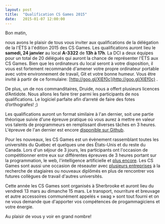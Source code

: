 ```yaml
---
layout: post
title:  "Qualification CS Games 2015"
date:   2015-01-07 12:00:00
---
```


Bon matin,

nous avons le plaisir de tous vous inviter aux qualifications de la délégation de la l'ÉTS à l'édition 2015 des CS Games. Les qualifications auront lieu le **samedi, 24 janvier** au local **A-3322** de **13h à 17h**. La DCI a deux équipes pour un total de 20 délégués qui auront la chance de représenter l'ÉTS aux CS Games. Bien que les ordinateurs du local seront à votre disposition, il vous est fortement recommandé d'amener votre propre ordinateur portable avec votre environnement de travail, Git et votre bonne humeur. Vous être invité à partir de ce formulaire: [http://goo.gl/XlEf0c](http://goo.gl/XlEf0c) .

De plus, un de nos commanditaires, Druide, nous a offert plusieurs licences d’Antidote. Nous allons les faire tirer parmi les participants de nos qualifications. Le logiciel parfaite afin d’arreté de faire des fotes d’orthografes! ;)

Les qualifications auront un format similaire à l'an dernier, soit une partie théorique suivie d'une épreuve pratique où vous aurez à mettre en valeur vos talents de programmeurs en remplissant diverses tâches en 3 heures. L'épreuve de l'an dernier est encore [disponible sur Github](https://github.com/dciets/qualif_csgames_2014).

Pour les nouveaux, les CS Games est un évènement rassemblant toutes les universités du Québec et quelques une des États-Unis et du reste du Canada. Lors d'un séjour de 3 jours, les participants ont l'occasion de compétitionner entre eux sur différentes épreuves de 3 heures portant sur la programmation, le web, l'intelligence artificielle et [plus encore](http://csgames.org/2015/en/#competitions). Les CS Games sont aussi une occasion de réseauter avec [plusieurs entreprises](http://csgames.org/2015/en/#sponsors) à la recherche de stagiaires ou nouveaux diplômés en plus de rencontrer vos futures collègues de travail d'autres universités.

Cette année les CS Games sont organisés à Sherbrooke et auront lieu du vendredi 13 mars au dimanche 15 mars. Le transport, nourriture et breuvage et autre accessoires communément appelés « swag » sont tout fourni et on ne vous demande que d'apporter vos compétences de progammagiciens et votre énergie.

Au plaisir de vous y voir en grand nombre!

